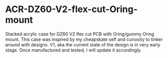 # ACR-DZ60-V2-flex-cut-Oring-mount
Stacked acrylic case for DZ60 V2 flex cut PCB with Oring/gummy Oring mount.
This case was inspired by my cheapskate self and curiosity to tinker around with designs.
V1, aka the current state of the design is in very early stage. Once manufactured and tested, I will update it accordingly.
